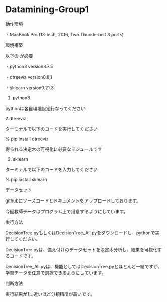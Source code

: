 # Datamining-Group1

動作環境

・MacBook Pro (13-inch, 2016, Two Thunderbolt 3 ports)


環境構築

以下の が必要

・python3 version3.7.5

・dtreeviz version0.8.1

・sklearn version0.21.3


1. python3

pythonは各自環境設定行なってください


2.dtreeviz

ターミナルで以下のコードを実行してください


% pip install dtreeviz

得られる決定木の可視化に必要なモジュールです


3.  sklearn

ターミナルで以下のコードを入力してください

% pip install sklearn


データセット

githubにソースコードとドキュメントをアップロードしております。

今回教師データはプログラム上で用意するようにしています。


実行方法

DecisionTree.pyもしくはDecisionTree_All.pyをダウンロードし、pythonで実行してください。


DecisionTree.pyは、備え付けのデータセットを決定木分析し、結果を可視化するコードです。

DecisionTree_All.pyは、機能としてはDecisionTree.pyとほとんど一緒ですが、学習データを任意で選択できるようにしています。


判断方法

実行結果が1に近いほど分類精度が高いです。
